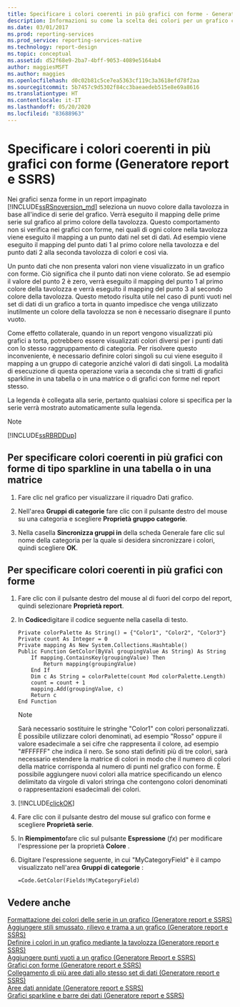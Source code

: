 ```yaml
---
title: Specificare i colori coerenti in più grafici con forme - Generatore report - SSRS | Microsoft Docs
description: Informazioni su come la scelta dei colori per un grafico con forme comporti il mapping di ogni colore nella tavolozza a un punto dati nel set di dati.
ms.date: 03/01/2017
ms.prod: reporting-services
ms.prod_service: reporting-services-native
ms.technology: report-design
ms.topic: conceptual
ms.assetid: d52f68e9-2ba7-4bff-9053-4089e5164ab4
author: maggiesMSFT
ms.author: maggies
ms.openlocfilehash: d0c02b81c5ce7ea5363cf119c3a3618efd78f2aa
ms.sourcegitcommit: 5b7457c9d5302f84cc3baeaedeb515e8e69a8616
ms.translationtype: HT
ms.contentlocale: it-IT
ms.lasthandoff: 05/20/2020
ms.locfileid: "83688963"
---
```

# <a name="specify-consistent-colors-across-multiple-shape-charts-report-builder-and-ssrs"></a>Specificare i colori coerenti in più grafici con forme (Generatore report e SSRS)
  Nei grafici senza forme in un report impaginato [!INCLUDE[ssRSnoversion_md](../../includes/ssrsnoversion-md.md)] seleziona un nuovo colore dalla tavolozza in base all'indice di serie del grafico. Verrà eseguito il mapping delle prime serie sul grafico al primo colore della tavolozza. Questo comportamento non si verifica nei grafici con forme, nei quali di ogni colore nella tavolozza viene eseguito il mapping a un punto dati nel set di dati. Ad esempio viene eseguito il mapping del punto dati 1 al primo colore nella tavolozza e del punto dati 2 alla seconda tavolozza di colori e così via.  
  
 Un punto dati che non presenta valori non viene visualizzato in un grafico con forme. Ciò significa che il punto dati non viene colorato. Se ad esempio il valore del punto 2 è zero, verrà eseguito il mapping del punto 1 al primo colore della tavolozza e verrà eseguito il mapping del punto 3 al secondo colore della tavolozza. Questo metodo risulta utile nel caso di punti vuoti nel set di dati di un grafico a torta in quanto impedisce che venga utilizzato inutilmente un colore della tavolozza se non è necessario disegnare il punto vuoto.  
  
 Come effetto collaterale, quando in un report vengono visualizzati più grafici a torta, potrebbero essere visualizzati colori diversi per i punti dati con lo stesso raggruppamento di categoria. Per risolvere questo inconveniente, è necessario definire colori singoli su cui viene eseguito il mapping a un gruppo di categorie anziché valori di dati singoli. La modalità di esecuzione di questa operazione varia a seconda che si tratti di grafici sparkline in una tabella o in una matrice o di grafici con forme nel report stesso.  
  
 La legenda è collegata alla serie, pertanto qualsiasi colore si specifica per la serie verrà mostrato automaticamente sulla legenda.  
  
> [!NOTE]  
>  [!INCLUDE[ssRBRDDup](../../includes/ssrbrddup-md.md)]  
  
## <a name="to-specify-consistent-colors-across-multiple-sparkline-shape-charts-in-a-table-or-matrix"></a>Per specificare colori coerenti in più grafici con forme di tipo sparkline in una tabella o in una matrice  
  
1.  Fare clic nel grafico per visualizzare il riquadro Dati grafico.  
  
2.  Nell'area **Gruppi di categorie** fare clic con il pulsante destro del mouse su una categoria e scegliere **Proprietà gruppo categorie**.  
  
3.  Nella casella **Sincronizza gruppi in** della scheda Generale fare clic sul nome della categoria per la quale si desidera sincronizzare i colori, quindi scegliere **OK**.  
  
## <a name="to-specify-consistent-colors-across-multiple-shape-charts"></a>Per specificare colori coerenti in più grafici con forme  
  
1.  Fare clic con il pulsante destro del mouse al di fuori del corpo del report, quindi selezionare **Proprietà report**.  
  
2.  In **Codice**digitare il codice seguente nella casella di testo.  
  
    ```  
    Private colorPalette As String() = {"Color1", "Color2", "Color3"}  
    Private count As Integer = 0  
    Private mapping As New System.Collections.Hashtable()  
    Public Function GetColor(ByVal groupingValue As String) As String  
        If mapping.ContainsKey(groupingValue) Then  
            Return mapping(groupingValue)  
        End If  
        Dim c As String = colorPalette(count Mod colorPalette.Length)  
        count = count + 1  
        mapping.Add(groupingValue, c)  
        Return c  
    End Function  
    ```  
  
    > [!NOTE]  
    >  Sarà necessario sostituire le stringhe "Color1" con colori personalizzati. È possibile utilizzare colori denominati, ad esempio "Rosso" oppure il valore esadecimale a sei cifre che rappresenta il colore, ad esempio "#FFFFFF" che indica il nero. Se sono stati definiti più di tre colori, sarà necessario estendere la matrice di colori in modo che il numero di colori della matrice corrisponda al numero di punti nel grafico con forme. È possibile aggiungere nuovi colori alla matrice specificando un elenco delimitato da virgole di valori stringa che contengono colori denominati o rappresentazioni esadecimali dei colori.  
  
3.  [!INCLUDE[clickOK](../../includes/clickok-md.md)]  
  
4.  Fare clic con il pulsante destro del mouse sul grafico con forme e scegliere **Proprietà serie**.  
  
5.  In **Riempimento**fare clic sul pulsante **Espressione** (*fx*) per modificare l'espressione per la proprietà **Colore** .  
  
6.  Digitare l'espressione seguente, in cui "MyCategoryField" è il campo visualizzato nell'area **Gruppi di categorie** :  
  
    ```  
    =Code.GetColor(Fields!MyCategoryField)  
    ```  
  
## <a name="see-also"></a>Vedere anche  
 [Formattazione dei colori delle serie in un grafico &#40;Generatore report e SSRS&#41;](../../reporting-services/report-design/formatting-series-colors-on-a-chart-report-builder-and-ssrs.md)   
 [Aggiungere stili smussato, rilievo e trama a un grafico &#40;Generatore report e SSRS&#41;](../../reporting-services/report-design/chart-effects-add-bevel-emboss-or-texture-report-builder.md)   
 [Definire i colori in un grafico mediante la tavolozza &#40;Generatore report e SSRS&#41;](../../reporting-services/report-design/define-colors-on-a-chart-using-a-palette-report-builder-and-ssrs.md)   
 [Aggiungere punti vuoti a un grafico &#40;Generatore Report e SSRS&#41;](../../reporting-services/report-design/add-empty-points-to-a-chart-report-builder-and-ssrs.md)   
 [Grafici con forme &#40;Generatore report e SSRS&#41;](../../reporting-services/report-design/shape-charts-report-builder-and-ssrs.md)   
 [Collegamento di più aree dati allo stesso set di dati &#40;Generatore report e SSRS&#41;](../../reporting-services/report-design/linking-multiple-data-regions-to-the-same-dataset-report-builder-and-ssrs.md)   
 [Aree dati annidate &#40;Generatore report e SSRS&#41;](../../reporting-services/report-design/nested-data-regions-report-builder-and-ssrs.md)   
 [Grafici sparkline e barre dei dati &#40;Generatore report e SSRS&#41;](../../reporting-services/report-design/sparklines-and-data-bars-report-builder-and-ssrs.md)  
  
  
